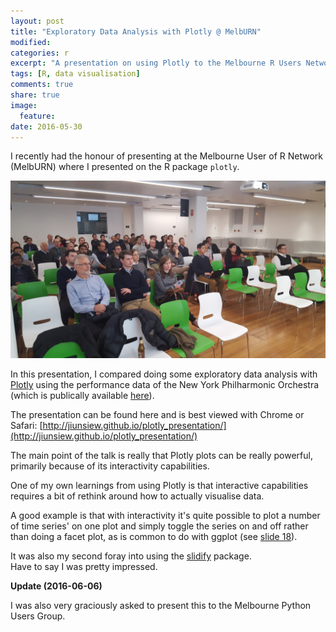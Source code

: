 ```yaml
---
layout: post
title: "Exploratory Data Analysis with Plotly @ MelbURN"
modified:
categories: r
excerpt: "A presentation on using Plotly to the Melbourne R Users Network."
tags: [R, data visualisation]
comments: true
share: true
image:
  feature:
date: 2016-05-30
---
```

I recently had the honour of presenting at the Melbourne User of R Network 
(MelbURN) where I presented on the R package `plotly`.

![](/images/2016-05-30-exploratory-data-analysis-with-plotly/highres_450542663.jpeg)

In this presentation, I compared doing some exploratory data analysis with 
[Plotly](https://plot.ly) using the performance data of the New York Philharmonic
Orchestra (which is publically available 
[here](https://github.com/nyphilarchive/PerformanceHistory)).


The presentation can be found here and is best viewed with Chrome or Safari:
[http://jiunsiew.github.io/plotly_presentation/](http://jiunsiew.github.io/plotly_presentation/)

The main point of the talk is really that Plotly plots can be really powerful, 
primarily because of its interactivity capabilities.  

One of my own learnings from using Plotly is that interactive capabilities 
requires a bit of rethink around how to actually visualise data.

A good example is that with interactivity it's quite possible to plot a number 
of time series' on one plot and simply toggle the series on and off rather than 
doing a facet plot, as is common to do with ggplot (see [slide 18](http://jiunsiew.github.io/plotly_presentation/#18)).

It was also my second foray into using the [slidify](http://slidify.org) package.  
Have to say I was pretty impressed.

**Update (2016-06-06)**

I was also very graciously asked to present this to the Melbourne Python Users Group.
